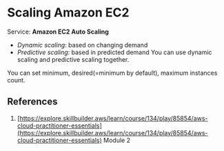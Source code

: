 #  Scaling Amazon EC2

Service: **Amazon EC2 Auto Scaling**

- _Dynamic scaling_: based on changing demand
- _Predictive scaling_: based in predicted demand
You can use dynamic scaling and predictive scaling together.

You can set minimum, desired(=minimum by default), maximum instances count. 
## References
1. [https://explore.skillbuilder.aws/learn/course/134/play/85854/aws-cloud-practitioner-essentials](https://explore.skillbuilder.aws/learn/course/134/play/85854/aws-cloud-practitioner-essentials) Module 2